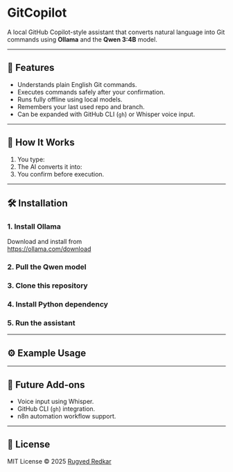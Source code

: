 # GitCopilot

A local GitHub Copilot-style assistant that converts natural language into Git commands using **Ollama** and the **Qwen 3:4B** model.

---

## 🚀 Features
- Understands plain English Git commands.
- Executes commands safely after your confirmation.
- Runs fully offline using local models.
- Remembers your last used repo and branch.
- Can be expanded with GitHub CLI (`gh`) or Whisper voice input.

---

## 🧠 How It Works
1. You type:
2. The AI converts it into:
3. You confirm before execution.

---

## 🛠 Installation

### 1. Install Ollama
Download and install from  
https://ollama.com/download

### 2. Pull the Qwen model

### 3. Clone this repository

### 4. Install Python dependency

### 5. Run the assistant

---

## ⚙️ Example Usage

---

## 🧩 Future Add-ons
- Voice input using Whisper.
- GitHub CLI (`gh`) integration.
- n8n automation workflow support.

---

## 📄 License
MIT License © 2025 [Rugved Redkar](https://github.com/rugvedredkar)
